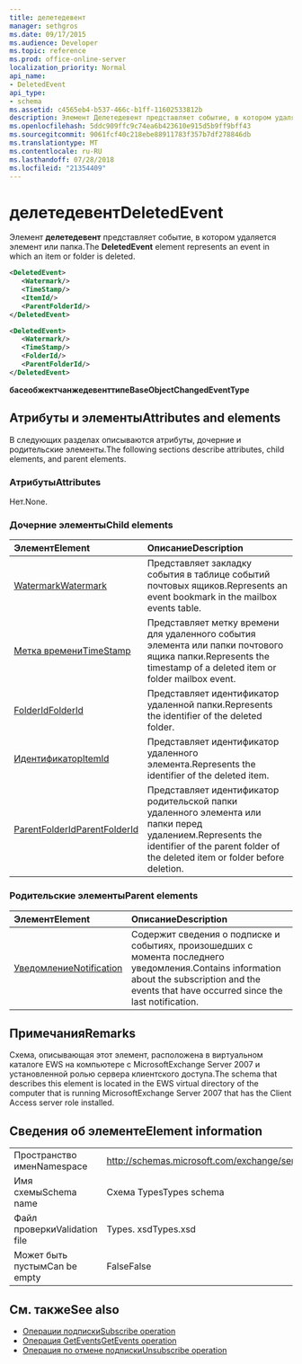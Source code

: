 ```yaml
---
title: делетедевент
manager: sethgros
ms.date: 09/17/2015
ms.audience: Developer
ms.topic: reference
ms.prod: office-online-server
localization_priority: Normal
api_name:
- DeletedEvent
api_type:
- schema
ms.assetid: c4565eb4-b537-466c-b1ff-11602533812b
description: Элемент Делетедевент представляет событие, в котором удаляется элемент или папка.
ms.openlocfilehash: 5ddc909ffc9c74ea6b423610e915d5b9ff9bff43
ms.sourcegitcommit: 9061fcf40c218ebe88911783f357b7df278846db
ms.translationtype: MT
ms.contentlocale: ru-RU
ms.lasthandoff: 07/28/2018
ms.locfileid: "21354409"
---
```

# <a name="deletedevent"></a><span data-ttu-id="e3f5e-103">делетедевент</span><span class="sxs-lookup"><span data-stu-id="e3f5e-103">DeletedEvent</span></span>

<span data-ttu-id="e3f5e-104">Элемент **делетедевент** представляет событие, в котором удаляется элемент или папка.</span><span class="sxs-lookup"><span data-stu-id="e3f5e-104">The **DeletedEvent** element represents an event in which an item or folder is deleted.</span></span> 
  
```xml
<DeletedEvent>
   <Watermark/>
   <TimeStamp/>
   <ItemId/>
   <ParentFolderId/>
</DeletedEvent>
```

```xml
<DeletedEvent>
   <Watermark/>
   <TimeStamp/>
   <FolderId/>
   <ParentFolderId/>
</DeletedEvent>
```

<span data-ttu-id="e3f5e-105">**басеобжектчанжедевенттипе**</span><span class="sxs-lookup"><span data-stu-id="e3f5e-105">**BaseObjectChangedEventType**</span></span>

## <a name="attributes-and-elements"></a><span data-ttu-id="e3f5e-106">Атрибуты и элементы</span><span class="sxs-lookup"><span data-stu-id="e3f5e-106">Attributes and elements</span></span>

<span data-ttu-id="e3f5e-107">В следующих разделах описываются атрибуты, дочерние и родительские элементы.</span><span class="sxs-lookup"><span data-stu-id="e3f5e-107">The following sections describe attributes, child elements, and parent elements.</span></span>
  
### <a name="attributes"></a><span data-ttu-id="e3f5e-108">Атрибуты</span><span class="sxs-lookup"><span data-stu-id="e3f5e-108">Attributes</span></span>

<span data-ttu-id="e3f5e-109">Нет.</span><span class="sxs-lookup"><span data-stu-id="e3f5e-109">None.</span></span>
  
### <a name="child-elements"></a><span data-ttu-id="e3f5e-110">Дочерние элементы</span><span class="sxs-lookup"><span data-stu-id="e3f5e-110">Child elements</span></span>

|<span data-ttu-id="e3f5e-111">**Элемент**</span><span class="sxs-lookup"><span data-stu-id="e3f5e-111">**Element**</span></span>|<span data-ttu-id="e3f5e-112">**Описание**</span><span class="sxs-lookup"><span data-stu-id="e3f5e-112">**Description**</span></span>|
|:-----|:-----|
|[<span data-ttu-id="e3f5e-113">Watermark</span><span class="sxs-lookup"><span data-stu-id="e3f5e-113">Watermark</span></span>](watermark.md) <br/> |<span data-ttu-id="e3f5e-114">Представляет закладку события в таблице событий почтовых ящиков.</span><span class="sxs-lookup"><span data-stu-id="e3f5e-114">Represents an event bookmark in the mailbox events table.</span></span>  <br/> |
|[<span data-ttu-id="e3f5e-115">Метка времени</span><span class="sxs-lookup"><span data-stu-id="e3f5e-115">TimeStamp</span></span>](timestamp.md) <br/> |<span data-ttu-id="e3f5e-116">Представляет метку времени для удаленного события элемента или папки почтового ящика папки.</span><span class="sxs-lookup"><span data-stu-id="e3f5e-116">Represents the timestamp of a deleted item or folder mailbox event.</span></span>  <br/> |
|[<span data-ttu-id="e3f5e-117">FolderId</span><span class="sxs-lookup"><span data-stu-id="e3f5e-117">FolderId</span></span>](folderid.md) <br/> |<span data-ttu-id="e3f5e-118">Представляет идентификатор удаленной папки.</span><span class="sxs-lookup"><span data-stu-id="e3f5e-118">Represents the identifier of the deleted folder.</span></span>  <br/> |
|[<span data-ttu-id="e3f5e-119">Идентификатор</span><span class="sxs-lookup"><span data-stu-id="e3f5e-119">ItemId</span></span>](itemid.md) <br/> |<span data-ttu-id="e3f5e-120">Представляет идентификатор удаленного элемента.</span><span class="sxs-lookup"><span data-stu-id="e3f5e-120">Represents the identifier of the deleted item.</span></span>  <br/> |
|[<span data-ttu-id="e3f5e-121">ParentFolderId</span><span class="sxs-lookup"><span data-stu-id="e3f5e-121">ParentFolderId</span></span>](parentfolderid.md) <br/> |<span data-ttu-id="e3f5e-122">Представляет идентификатор родительской папки удаленного элемента или папки перед удалением.</span><span class="sxs-lookup"><span data-stu-id="e3f5e-122">Represents the identifier of the parent folder of the deleted item or folder before deletion.</span></span>  <br/> |
   
### <a name="parent-elements"></a><span data-ttu-id="e3f5e-123">Родительские элементы</span><span class="sxs-lookup"><span data-stu-id="e3f5e-123">Parent elements</span></span>

|<span data-ttu-id="e3f5e-124">**Элемент**</span><span class="sxs-lookup"><span data-stu-id="e3f5e-124">**Element**</span></span>|<span data-ttu-id="e3f5e-125">**Описание**</span><span class="sxs-lookup"><span data-stu-id="e3f5e-125">**Description**</span></span>|
|:-----|:-----|
|[<span data-ttu-id="e3f5e-126">Уведомление</span><span class="sxs-lookup"><span data-stu-id="e3f5e-126">Notification</span></span>](notification-ex15websvcsotherref.md) <br/> |<span data-ttu-id="e3f5e-127">Содержит сведения о подписке и событиях, произошедших с момента последнего уведомления.</span><span class="sxs-lookup"><span data-stu-id="e3f5e-127">Contains information about the subscription and the events that have occurred since the last notification.</span></span>  <br/> |
   
## <a name="remarks"></a><span data-ttu-id="e3f5e-128">Примечания</span><span class="sxs-lookup"><span data-stu-id="e3f5e-128">Remarks</span></span>

<span data-ttu-id="e3f5e-129">Схема, описывающая этот элемент, расположена в виртуальном каталоге EWS на компьютере с MicrosoftExchange Server 2007 и установленной ролью сервера клиентского доступа.</span><span class="sxs-lookup"><span data-stu-id="e3f5e-129">The schema that describes this element is located in the EWS virtual directory of the computer that is running MicrosoftExchange Server 2007 that has the Client Access server role installed.</span></span>
  
## <a name="element-information"></a><span data-ttu-id="e3f5e-130">Сведения об элементе</span><span class="sxs-lookup"><span data-stu-id="e3f5e-130">Element information</span></span>

|||
|:-----|:-----|
|<span data-ttu-id="e3f5e-131">Пространство имен</span><span class="sxs-lookup"><span data-stu-id="e3f5e-131">Namespace</span></span>  <br/> |http://schemas.microsoft.com/exchange/services/2006/types  <br/> |
|<span data-ttu-id="e3f5e-132">Имя схемы</span><span class="sxs-lookup"><span data-stu-id="e3f5e-132">Schema name</span></span>  <br/> |<span data-ttu-id="e3f5e-133">Схема Types</span><span class="sxs-lookup"><span data-stu-id="e3f5e-133">Types schema</span></span>  <br/> |
|<span data-ttu-id="e3f5e-134">Файл проверки</span><span class="sxs-lookup"><span data-stu-id="e3f5e-134">Validation file</span></span>  <br/> |<span data-ttu-id="e3f5e-135">Types. xsd</span><span class="sxs-lookup"><span data-stu-id="e3f5e-135">Types.xsd</span></span>  <br/> |
|<span data-ttu-id="e3f5e-136">Может быть пустым</span><span class="sxs-lookup"><span data-stu-id="e3f5e-136">Can be empty</span></span>  <br/> |<span data-ttu-id="e3f5e-137">False</span><span class="sxs-lookup"><span data-stu-id="e3f5e-137">False</span></span>  <br/> |
   
## <a name="see-also"></a><span data-ttu-id="e3f5e-138">См. также</span><span class="sxs-lookup"><span data-stu-id="e3f5e-138">See also</span></span>

- [<span data-ttu-id="e3f5e-139">Операции подписки</span><span class="sxs-lookup"><span data-stu-id="e3f5e-139">Subscribe operation</span></span>](subscribe-operation.md)  
- [<span data-ttu-id="e3f5e-140">Операция GetEvents</span><span class="sxs-lookup"><span data-stu-id="e3f5e-140">GetEvents operation</span></span>](getevents-operation.md)  
- [<span data-ttu-id="e3f5e-141">Операция по отмене подписки</span><span class="sxs-lookup"><span data-stu-id="e3f5e-141">Unsubscribe operation</span></span>](unsubscribe-operation.md)


